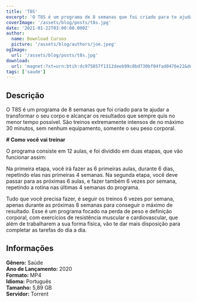 ```yaml
---
title: 'T8S'
excerpt: 'O T8S é um programa de 8 semanas que foi criado para te ajudar a transformar o seu corpo e alcançar os resultados que sempre quis no menor tempo possível. São treinos extremamente intensos de no máximo 30 minutos, sem nenhum equipamento, somente o seu peso corporal.   # Como você vai'
coverImage: '/assets/blog/posts/t8s.jpg'
date: '2021-01-22T03:00:00.000Z'
author:
  name: Download Cursos
  picture: '/assets/blog/authors/joe.jpeg'
ogImage:
  url: '/assets/blog/posts/t8s.jpg'
download:
  url: 'magnet:?xt=urn:btih:dc975857f1312deeb99c8bd730bf04fad0476e22&dn=Queima%20Di%c3%a1ria%20T8S%20-%20Lincoln%20Eug%c3%aanio&tr=udp%3a%2f%2ftracker.openbittorrent.com%3a1337%2fannounce&tr=udp%3a%2f%2ftracker.opentrackr.org%3a1337%2fannounce'
tags: ['saude']
---
```

<h2>Descrição</h2>
<p>O T8S é um programa de 8 semanas que foi criado para te ajudar a transformar o seu corpo e alcançar os resultados que sempre quis no menor tempo possível. São treinos extremamente intensos de no máximo 30 minutos, sem nenhum equipamento, somente o seu peso corporal.</p><p><strong># Como você vai treinar</strong></p><p>O programa consiste em 12 aulas, e foi dividido em duas etapas, que vão funcionar assim:</p><p>Na primeira etapa, você irá fazer as 6 primeiras aulas, durante 6 dias, repetindo elas nas primeiras 4 semanas. Na segunda etapa, você deve passar para as próximas 6 aulas, e fazer também 6 vezes por semana, repetindo a rotina nas últimas 4 semanas do programa.</p><p>Tudo que você precisa fazer, é seguir os treinos 6 vezes por semana, apenas durante as próximas 8 semanas para conseguir o máximo de resultado. Esse é um programa focado na perda de peso e definição corporal, com exercícios de resistência muscular e cardiovascular, que além de trabalharem a sua forma física, vão te dar mais disposição para completar as tarefas do dia a dia.</p><h2>Informações</h2><p><strong>Gênero:</strong> Saúde<br/> <strong>Ano de Lançamento:</strong> 2020<br/> <strong>Formato:</strong> MP4<br/> <strong>Idioma:</strong> Português<br/> <strong>Tamanho:</strong> 5,89 GB<br/> <strong>Servidor:</strong> Torrent</p>